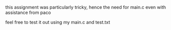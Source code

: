 this assignment was particularly tricky, hence the need for main.c even with assistance from paco

feel free to test it out using my main.c and test.txt
